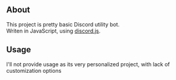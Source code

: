 ## About
This project is pretty basic Discord utility bot.<br>
Writen in JavaScript, using [discord.js](https://discord.js.org/).<br>
## Usage
I'll not provide usage as its very personalized project, with lack of customization options